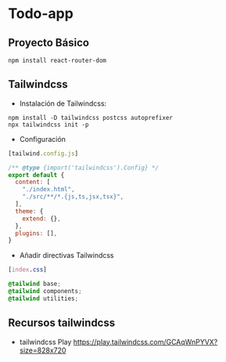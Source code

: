 # Todo-app

## Proyecto Básico

```
npm install react-router-dom
```

## Tailwindcss

- Instalación de Tailwindcss:

```
npm install -D tailwindcss postcss autoprefixer
npx tailwindcss init -p
```

- Configuración
```javascript
[tailwind.config.js]

/** @type {import('tailwindcss').Config} */
export default {
  content: [
    "./index.html",
    "./src/**/*.{js,ts,jsx,tsx}",
  ],
  theme: {
    extend: {},
  },
  plugins: [],
}
```

- Añadir directivas Tailwindcss

```css
[index.css]

@tailwind base;
@tailwind components;
@tailwind utilities;
```

## Recursos tailwindcss
- tailwindcss Play
https://play.tailwindcss.com/GCAqWnPYVX?size=828x720